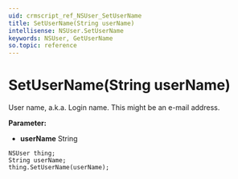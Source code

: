 ```yaml
---
uid: crmscript_ref_NSUser_SetUserName
title: SetUserName(String userName)
intellisense: NSUser.SetUserName
keywords: NSUser, GetUserName
so.topic: reference
---
```


# SetUserName(String userName)

User name, a.k.a. Login name. This might be an e-mail address.

**Parameter:** 
* **userName** String

```crmscript
NSUser thing;
String userName;
thing.SetUserName(userName);
```

